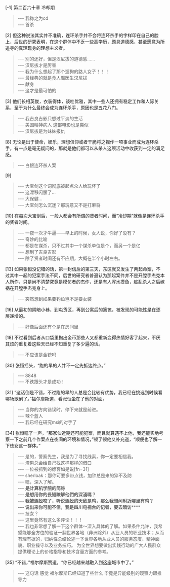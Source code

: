 
[-1] 第二百六十章 冷却期
>--- 我称之为cd<br>
>--- 首杀<br>

[2] 但这种说法其实并不准确，连环杀手并不会将连环杀手的字样印在自己的脸上，后世的研究表明，在这个群体中不乏一些高学历，颇具道德感，甚至愿意为所追寻的真理现身的理想主义者。
>--- 别的还好，但是汉尼拔的道德感……<br>
>--- 汉尼拔才是厉害<br>
>--- 我为什么想起了那个遛狗的路人女子！！！<br>
>--- 最经典的就是食人魔医生汉尼拔<br>
>--- 献身<br>
>--- 这才是最可怕的<br>

[3] 他们长相英俊，衣装得体，谈吐优雅，其中一些人还拥有稳定工作和人际关系，至于为什么最终会成为连环杀手，原因也是五花八门。
>--- 我吉良吉影只想过平淡的生活<br>
>--- 美国精神病人 这部电影也是类似<br>
>--- 汉尼拔是为妹妹报仇<br>

[8] 无论是出于使命，娱乐，理想信仰或者干脆将之视作一项事业而成为连环杀手，有一点是毫无疑问的，那就是他们都可以从杀人这项活动中收获到一定的满足感。
>--- 白银连环杀人案<br>

[9] 
>--- 大宝剑这个词彻底被起点众人给玩坏了<br>
>--- 这漂移闪腰了…<br>
>--- 大保健…<br>
>--- 大宝剑怎么沉迷？那玩意又不是打麻将<br>

[10] 在每次大宝剑后，一般人都会有所谓的贤者时间，而“冷却期”就像是连环杀手的贤者时间。
>--- 一夜一次才牛逼——早上的时候，女人说，你好了没有？<br>
>--- 奇妙的比喻<br>
>--- 都是在谋杀，只不过其中一个谋杀单位是个，而另一个是亿<br>
>--- 想到了吉良吉影<br>
>--- 除了贤者时间还有不应期，大概在半个小时左右。<br>

[13] 如果张恒没记错的话，第一封信后的第三天，东区就又发生了两起命案，不过其中一起的犯案手法不同，后世的研究者普遍认为那起案件并不是开膛手杰克本人所作，只是尚不清楚究竟是模仿者的杰作，还是有人浑水摸鱼，趁乱杀人之后嫁祸在开膛手杰克身上。
>--- 突然想到如果要钓鱼岂不是要女装<br>

[16] 从最初的阴暗小巷，到屯货区，再到公寓后的篱笆，被发现的可能性是在逐层递增的。
>--- 好像后面还有个是在房间里<br>

[18] 不过看到后者从口袋里掏出金币那些人又都重新变得热情好客了起来，不厌其烦的重复着这些天已经不知重复了多少遍的话。
>--- 不应该是金镑吗<br>

[30] 张恒摇头，“跑的早的人并不一定先抵达终点。”
>--- 8848<br>
>--- 不跌跟头才是成功！<br>

[31] “这话倒是不错，不过跑的早的人总是会比较有优势，我已经在挑选到时候看哪场歌剧了。”福尔摩斯道，看张恒坐在了他的对面。
>--- 当你的方向错误时，停下来就是前进。<br>
>--- 辣个蓝人<br>
>--- 我已经在研究msi的对手了<br>

[34] 张恒嗯了一声，“那家伙近期还可能犯案，而且就算遇不上他，我还能实地考察一下之前几个作案点在夜间的环境和情况，”顿了顿他又补充道，“顺便也了解一下伎女这一群体。”
>--- 是的，警察先生，我是为了寻找线索，你一定要相信我。<br>
>--- 渣男总会给自己找这样那样的借口<br>
>--- 一位被抓到的嫖客如是说[fn=31]<br>
>--- sherloak：那你可要多带点钱，加钟总是来的猝不及防<br>
>--- 嗯，深入了解。<br>
>--- **是计算机学院的简称<br>
>--- 是想用你的長短瞭解他們的深淺嗎？<br>
>--- 我被蜈蚣咬了，听说蜈蚣的天敌是鸡，那么我想问附近哪里有鸡？<br>
>--- 说出来你可能不信，我是四川电视台的记者，要去暗访******<br>
>--- 技女？<br>
>--- 这里竟然有这么多评论！！！<br>
>--- 我也非常想了解一下这个群体～深入具体的了解。如果条件允许，我希望能够全方位的验证一翻世界各地（非洲除外）从业人员的职业技术；从而有理有据的，归纳性总结论述一下世界各地从业人员的服务态度、精神面貌、职业操守以及业务技巧。
为全世界想要做出实践行动的广大人民群众提供理论上的价格指导和技术含量方面的参考。<br>

[35] “不错，”福尔摩斯赞道，“你已经越来越融入到这座城市中了。”
>--- 这句话  感觉  福尔摩斯已经知道了些什么  毕竟是异能级别的观察力跟推导力<br>
